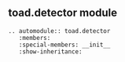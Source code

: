 ## toad.detector module


```eval_rst
.. automodule:: toad.detector
   :members:
   :special-members: __init__
   :show-inheritance:
```
